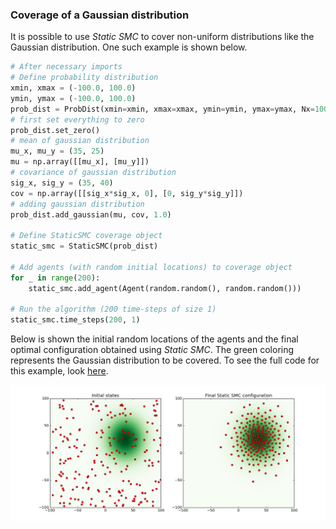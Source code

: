 
### Coverage of a Gaussian distribution

It is possible to use *Static SMC* to cover non-uniform distributions like the Gaussian distribution. One such example is shown below.

```python
# After necessary imports
# Define probability distribution
xmin, xmax = (-100.0, 100.0)
ymin, ymax = (-100.0, 100.0)
prob_dist = ProbDist(xmin=xmin, xmax=xmax, ymin=ymin, ymax=ymax, Nx=100, Ny=100)
# first set everything to zero
prob_dist.set_zero()
# mean of gaussian distribution
mu_x, mu_y = (35, 25)
mu = np.array([[mu_x], [mu_y]])
# covariance of gaussian distribution
sig_x, sig_y = (35, 40)
cov = np.array([[sig_x*sig_x, 0], [0, sig_y*sig_y]])
# adding gaussian distribution
prob_dist.add_gaussian(mu, cov, 1.0)

# Define StaticSMC coverage object
static_smc = StaticSMC(prob_dist)

# Add agents (with random initial locations) to coverage object
for _ in range(200):
    static_smc.add_agent(Agent(random.random(), random.random()))

# Run the algorithm (200 time-steps of size 1)
static_smc.time_steps(200, 1) 
```
Below is shown the initial random locations of the agents and the final optimal configuration obtained using *Static SMC*. The green coloring represents the Gaussian distribution to be covered. To see the full code for this example, look [here](https://github.com/qpcode/smc/blob/master/examples/static_smc/static_smc_gaussian.py).

![static_smc_gaussian](https://github.com/qpcode/smc/blob/master/examples/static_smc/static_smc_gaussian.png?raw=true)
